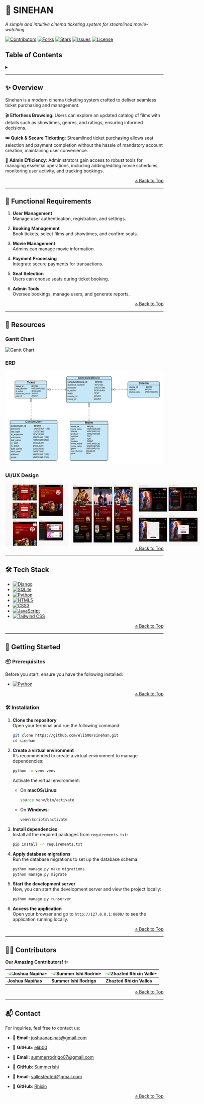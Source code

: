 # 🎥 **SINEHAN**

*A simple and intuitive cinema ticketing system for steamlined movie-watching.*

[![Contributors](https://img.shields.io/badge/Contributors-3-34D399?style=for-the-badge)](https://github.com/elib00/sinehan/graphs/contributors)  [![Forks](https://img.shields.io/badge/Forks-0-3182CE?style=for-the-badge)](https://github.com/elib00/sinehan/network)  [![Stars](https://img.shields.io/badge/Stars-2-FBBF24?style=for-the-badge)](https://github.com/elib00/sinehan/stargazers)  [![Issues](https://img.shields.io/badge/Issues-0-9CA3AF?style=for-the-badge)](https://github.com/elib00/sinehan/issues)  [![License](https://img.shields.io/badge/License-Not%20Specified-DC2626?style=for-the-badge)](https://opensource.org/licenses)

## Table of Contents  

<details>  
  <summary></summary>  

- [Overview](#-overview)  
- [Functional Requirements](#-functional-requirements)  
- [Resources](#-resources)  
  - [Gantt Chart](#-gantt-chart)  
  - [ERD](#-erd)  
  - [UI/UX Design](#-uiux-design)  
- [Tech Stack](#-tech-stack)  
- [Getting Started](#-getting-started)  
  - [Prerequisites](#-prerequisites)  
  - [Installation](#-installation)  
- [Contributors](#-contributors)  
- [Contact](#-contact)  

</details>

---

## ✨ **Overview**  
Sinehan is a modern cinema ticketing system crafted to deliver seamless ticket purchasing and management.  

🎬 **Effortless Browsing**: Users can explore an updated catalog of films with details such as showtimes, genres, and ratings, ensuring informed decisions.

🎟 **Quick & Secure Ticketing**: Streamlined ticket purchasing allows seat selection and payment completion without the hassle of mandatory account creation, maintaining user convenience.

🍿 **Admin Efficiency**: Administrators gain access to robust tools for managing essential operations, including adding/editing movie schedules, monitoring user activity, and tracking bookings.  

<div align="right"><a href="#-sinehan">🔝 Back to Top</a></div>

---

## 🚀 **Functional Requirements**  
1. **User Management**  
   Manage user authentication, registration, and settings.

2. **Booking Management**  
   Book tickets, select films and showtimes, and confirm seats.

3. **Movie Management**  
   Admins can manage movie information.

4. **Payment Processing**  
   Integrate secure payments for transactions.

5. **Seat Selection**  
   Users can choose seats during ticket booking.

6. **Admin Tools**  
   Oversee bookings, manage users, and generate reports.

<div align="right"><a href="#-sinehan">🔝 Back to Top</a></div>

---

## 📂 **Resources**  

### **Gantt Chart**  
![Gantt Chart](resources/gantt-chart.png)

### **ERD**  
![ERD](static/images/erdfinal.png)

### **UI/UX Design**  
<div style="display: flex; gap: 10px;">

<img src="static/images/figma1.png" alt="Figma Design 1" width="200"/>
<img src="static/images/figma2.png" alt="Figma Design 2" width="200"/>
<img src="static/images/figma3.png" alt="Figma Design 3" width="200"/>

</div>


<div align="right"><a href="#-sinehan">🔝 Back to Top</a></div>

---

## 🛠️ **Tech Stack**  

- [![Django](https://img.shields.io/badge/Django-5.1.1-006400?logo=django&logoColor=white&style=for-the-badge)](https://www.djangoproject.com/)
- [![SQLite](https://img.shields.io/badge/SQLite-3-003B57?logo=sqlite&logoColor=white&style=for-the-badge)](https://www.sqlite.org/)
- [![Python](https://img.shields.io/badge/Python-3.12.5-FF6347?logo=python&logoColor=white&style=for-the-badge)](https://www.python.org/)
- [![HTML5](https://img.shields.io/badge/HTML5-5-F4A300?logo=html5&logoColor=white&style=for-the-badge)](https://developer.mozilla.org/en-US/docs/Web/HTML)
- [![CSS3](https://img.shields.io/badge/CSS3-3-1E90FF?logo=css3&logoColor=white&style=for-the-badge)](https://developer.mozilla.org/en-US/docs/Web/CSS)
- [![JavaScript](https://img.shields.io/badge/JavaScript-ES6-FFD700?logo=javascript&logoColor=black&style=for-the-badge)](https://developer.mozilla.org/en-US/docs/Web/JavaScript)
- [![Tailwind CSS](https://img.shields.io/badge/Tailwind%20CSS-3.4.13-8A2BE2?logo=tailwind-css&logoColor=white&style=for-the-badge)](https://tailwindcss.com/)

<div align="right"><a href="#-sinehan">🔝 Back to Top</a></div>

---

## 🍿 **Getting Started**  

### 📦 **Prerequisites**  

Before you start, ensure you have the following installed:

- [![Python](https://img.shields.io/badge/Python-3.12.5-306998?logo=python&logoColor=white&style=for-the-badge)](https://www.python.org/)

<div align="right"><a href="#-sinehan">🔝 Back to Top</a></div>

### 🛠️ **Installation**  

1. **Clone the repository**  
   Open your terminal and run the following command:
   ```bash
   git clone https://github.com/elib00/sinehan.git
   cd sinehan
   ```

2. **Create a virtual environment**  
   It’s recommended to create a virtual environment to manage dependencies:
   ```bash
   python -m venv venv
   ```

   Activate the virtual environment:
   - On **macOS/Linux**:
     ```bash
     source venv/bin/activate
     ```
   - On **Windows**:
     ```bash
     venv\Scripts\activate
     ```

3. **Install dependencies**  
   Install all the required packages from `requirements.txt`:
   ```bash
   pip install -r requirements.txt
   ```

4. **Apply database migrations**  
   Run the database migrations to set up the database schema:
   ```bash
   python manage.py make migrations
   python manage.py migrate
   ```

5. **Start the development server**  
   Now, you can start the development server and view the project locally:
   ```bash
   python manage.py runserver
   ```

6. **Access the application**  
   Open your browser and go to `http://127.0.0.1:8000/` to see the application running locally.

<div align="right"><a href="#-sinehan">🔝 Back to Top</a></div>

---

## 👨‍💻 **Contributors**  
**Our Amazing Contributors! ✨**

<div align="center">

| <img src="https://avatars.githubusercontent.com/u/119659329?v=4" width="100" style="border-radius:50%;" alt="Joshua Napiñas"> | <img src="https://avatars.githubusercontent.com/u/151008985?v=4" width="100" style="border-radius:50%;" alt="Summer Ishi Rodrigo"> | <img src="https://avatars.githubusercontent.com/u/134621548?v=4" width="100" style="border-radius:50%;" alt="Zhazted Rhixin Valles"> |
|---|---|---|
| **Joshua Napiñas** | **Summer Ishi Rodrigo** | **Zhazted Rhixin Valles** |

</div>

<div align="right"><a href="#-sinehan">🔝 Back to Top</a></div>

---

## 📬 **Contact**  

For inquiries, feel free to contact us:

- 📧 **Email**: [joshuanapinas@gmail.com](joshuanapinas@gmail.com)  
- 📌 **GitHub**: [elib00](https://github.com/elib00)  

- 📧 **Email**: [summerrodrigo07@gmail.com](summerrodrigo07@gmail.com)  
- 📌 **GitHub**: [SummerIshi](https://github.com/SummerIshi)  

- 📧 **Email**: [vallestedted@gmail.com](vallestedted@gmail.com)  
- 📌 **GitHub**: [Rhixin](https://github.com/Rhixin)

<div align="right"><a href="#-sinehan">🔝 Back to Top</a></div>
